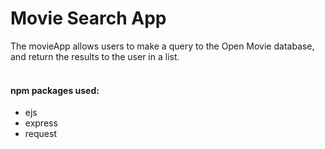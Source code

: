 # Movie Search App
The movieApp allows users to make a query to the Open Movie database, and return the results to the user in a list.<br/>
<br/>
<h4> npm packages used: </h4>
<ul>
<li> ejs </li>
<li> express </li>
<li> request </li>
</ul>
